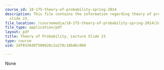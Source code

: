 ```yaml
---
course_id: 18-175-theory-of-probability-spring-2014
description: This file contains the information regarding theory of probability, lecture
  slide 23.
file_location: /coursemedia/18-175-theory-of-probability-spring-2014/2df8336d9f500626c2e278c10bd6c068_MIT18_175S14_Lecture23.pdf
file_type: application/pdf
layout: pdf
title: Theory of Probability, Lecture Slide 23
type: course
uid: 2df8336d9f500626c2e278c10bd6c068

---
```

None
